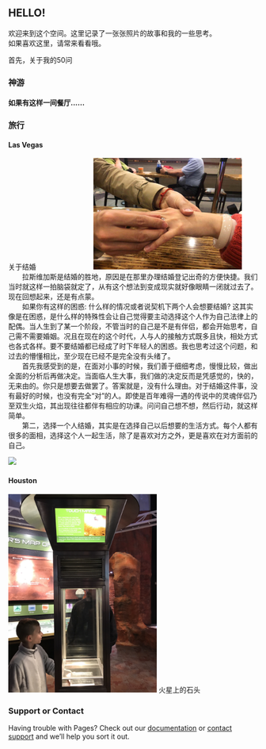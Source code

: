 ## HELLO!
欢迎来到这个空间。这里记录了一张张照片的故事和我的一些思考。  
如果喜欢这里，请常来看看哦。

首先，关于我的50问  


### 神游

#### 如果有这样一间餐厅......


### <span style="size:12;" style="color:black;">旅行</span>
#### <span style="size:10;" style="color:blue;">Las Vegas</span>

<span style="size:7;" style="color:black;">关于结婚</span>&emsp;&emsp;&emsp;&emsp;&emsp;&emsp;&emsp;&emsp;  <img src="IMG_3532.JPG" width="300" />      
&emsp;&emsp;拉斯维加斯是结婚的胜地，原因是在那里办理结婚登记出奇的方便快捷。我们当时就这样一拍脑袋就定了，从有这个想法到变成现实就好像眼睛一闭就过去了。现在回想起来，还是有点蒙。  
&emsp;&emsp;如果你有这样的困惑: 什么样的情况或者说契机下两个人会想要结婚? 这其实像是在困惑，是什么样的特殊性会让自己觉得要主动选择这个人作为自己法律上的配偶。当人生到了某一个阶段，不管当时的自己是不是有伴侣，都会开始思考，自己需不需要婚姻。况且在现在的这个时代，人与人的接触方式既多且快，相处方式也各式各样。要不要结婚都已经成了时下年轻人的困惑。我也思考过这个问题，和过去的懵懂相比，至少现在已经不是完全没有头绪了。  
&emsp;&emsp;首先我感受到的是，在面对小事的时候，我们善于细细考虑，慢慢比较，做出全面的分析后再做决定。当面临人生大事，我们做的决定反而是凭感觉的，快的，无来由的。你只是想要去做罢了。答案就是，没有什么理由。对于结婚这件事，没有最好的时候，也没有完全“对”的人。即使是百年难得一遇的传说中的灵魂伴侣乃至双生火焰，其出现往往都伴有相应的功课。问问自己想不想，然后行动，就这样简单。  
&emsp;&emsp;第二，选择一个人结婚，其实是在选择自己以后想要的生活方式。每个人都有很多的面相，选择这个人一起生活，除了是喜欢对方之外，更是喜欢在对方面前的自己。
      
      
<img src="IMG_3551.PNG" width="300" />      

#### Houston
<img src="IMG_3808.PNG" width="300" />      火星上的石头

### Support or Contact

Having trouble with Pages? Check out our [documentation](https://help.github.com/categories/github-pages-basics/) or [contact support](https://github.com/contact) and we’ll help you sort it out.
